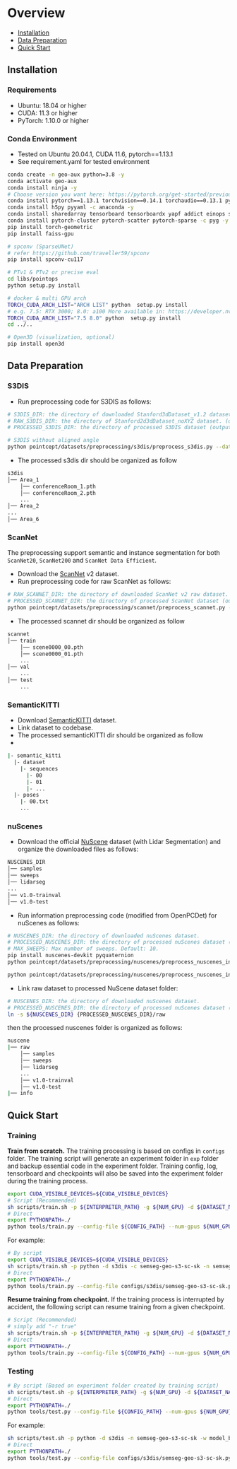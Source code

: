 # Overview
- [Installation](#installation)
- [Data Preparation](#data-preparation)
- [Quick Start](#quick-start)

## Installation

### Requirements
- Ubuntu: 18.04 or higher
- CUDA: 11.3 or higher
- PyTorch: 1.10.0 or higher

### Conda Environment
- Tested on Ubuntu 20.04.1, CUDA 11.6, pytorch==1.13.1
- See requirement.yaml for tested environment

```bash
conda create -n geo-aux python=3.8 -y
conda activate geo-aux
conda install ninja -y
# Choose version you want here: https://pytorch.org/get-started/previous-versions/
conda install pytorch==1.13.1 torchvision==0.14.1 torchaudio==0.13.1 pytorch-cuda=11.7 -c pytorch -c nvidia
conda install h5py pyyaml -c anaconda -y
conda install sharedarray tensorboard tensorboardx yapf addict einops scipy plyfile termcolor timm -c conda-forge -y
conda install pytorch-cluster pytorch-scatter pytorch-sparse -c pyg -y
pip install torch-geometric
pip install faiss-gpu

# spconv (SparseUNet)
# refer https://github.com/traveller59/spconv
pip install spconv-cu117

# PTv1 & PTv2 or precise eval
cd libs/pointops
python setup.py install

# docker & multi GPU arch
TORCH_CUDA_ARCH_LIST="ARCH LIST" python  setup.py install
# e.g. 7.5: RTX 3000; 8.0: a100 More available in: https://developer.nvidia.com/cuda-gpus
TORCH_CUDA_ARCH_LIST="7.5 8.0" python  setup.py install
cd ../..

# Open3D (visualization, optional)
pip install open3d
```

## Data Preparation

### S3DIS
- Run preprocessing code for S3DIS as follows:

```bash
# S3DIS_DIR: the directory of downloaded Stanford3dDataset_v1.2 dataset.
# RAW_S3DIS_DIR: the directory of Stanford2d3dDataset_noXYZ dataset. (optional, for parsing normal)
# PROCESSED_S3DIS_DIR: the directory of processed S3DIS dataset (output dir).

# S3DIS without aligned angle
python pointcept/datasets/preprocessing/s3dis/preprocess_s3dis.py --dataset_root ${S3DIS_DIR} --output_root ${PROCESSED_S3DIS_DIR}
```
- The processed s3dis dir should be organized as follow
```bash
s3dis
│── Area_1
    │── conferenceRoom_1.pth
    │── conferenceRoom_2.pth
    ...
│── Area_2
...
│── Area_6
```

### ScanNet

The preprocessing support semantic and instance segmentation for both `ScanNet20`, `ScanNet200` and `ScanNet Data Efficient`.

- Download the [ScanNet](http://www.scan-net.org/) v2 dataset.
- Run preprocessing code for raw ScanNet as follows:

```bash
# RAW_SCANNET_DIR: the directory of downloaded ScanNet v2 raw dataset.
# PROCESSED_SCANNET_DIR: the directory of processed ScanNet dataset (output dir).
python pointcept/datasets/preprocessing/scannet/preprocess_scannet.py --dataset_root ${RAW_SCANNET_DIR} --output_root ${PROCESSED_SCANNET_DIR}
```

- The processed scannet dir should be organized as follow
```bash
scannet
│── train
    │── scene0000_00.pth
    │── scene0000_01.pth
    ...
│── val
    ...
│── test
    ...
```


### SemanticKITTI
- Download [SemanticKITTI](http://www.semantic-kitti.org/dataset.html#download) dataset.
- Link dataset to codebase.
- The processed semanticKITTI dir should be organized as follow
- 
```bash
|- semantic_kitti
  |- dataset
    |- sequences
      |- 00
      |- 01
      |- ...
  |- poses
    |- 00.txt
    ...
```

### nuScenes
- Download the official [NuScene](https://www.nuscenes.org/nuscenes#download) dataset (with Lidar Segmentation) and organize the downloaded files as follows:
```bash
NUSCENES_DIR
│── samples
│── sweeps
│── lidarseg
...
│── v1.0-trainval 
│── v1.0-test
```
- Run information preprocessing code (modified from OpenPCDet) for nuScenes as follows:
```bash
# NUSCENES_DIR: the directory of downloaded nuScenes dataset.
# PROCESSED_NUSCENES_DIR: the directory of processed nuScenes dataset (output dir).
# MAX_SWEEPS: Max number of sweeps. Default: 10.
pip install nuscenes-devkit pyquaternion
python pointcept/datasets/preprocessing/nuscenes/preprocess_nuscenes_info.py --dataset_root ${NUSCENES_DIR} --output_root ${PROCESSED_NUSCENES_DIR} --max_sweeps ${MAX_SWEEPS} --with_camera

python pointcept/datasets/preprocessing/nuscenes/preprocess_nuscenes_info.py --dataset_root data/nuscenes --output_root data/preprocess_nuscenes --max_sweeps 10 --with_camera
```
- Link raw dataset to processed NuScene dataset folder:
```bash
# NUSCENES_DIR: the directory of downloaded nuScenes dataset.
# PROCESSED_NUSCENES_DIR: the directory of processed nuScenes dataset (output dir).
ln -s ${NUSCENES_DIR} {PROCESSED_NUSCENES_DIR}/raw
```
then the processed nuscenes folder is organized as follows:
```bash
nuscene
|── raw
    │── samples
    │── sweeps
    │── lidarseg
    ...
    │── v1.0-trainval
    │── v1.0-test
|── info
```

## Quick Start
### Training
**Train from scratch.** The training processing is based on configs in `configs` folder. 
The training script will generate an experiment folder in `exp` folder and backup essential code in the experiment folder.
Training config, log, tensorboard and checkpoints will also be saved into the experiment folder during the training process.
```bash
export CUDA_VISIBLE_DEVICES=${CUDA_VISIBLE_DEVICES}
# Script (Recommended)
sh scripts/train.sh -p ${INTERPRETER_PATH} -g ${NUM_GPU} -d ${DATASET_NAME} -c ${CONFIG_NAME} -n ${EXP_NAME}
# Direct
export PYTHONPATH=./
python tools/train.py --config-file ${CONFIG_PATH} --num-gpus ${NUM_GPU} --options save_path=${SAVE_PATH}
```

For example:
```bash
# By script
export CUDA_VISIBLE_DEVICES=${CUDA_VISIBLE_DEVICES}
sh scripts/train.sh -p python -d s3dis -c semseg-geo-s3-sc-sk -n semseg-geo-s3-sc-sk -g 4
# Direct
export PYTHONPATH=./
python tools/train.py --config-file configs/s3dis/semseg-geo-s3-sc-sk.py --num-gpus 4 --options save_path=exp/s3dis/semseg-geo-s3-sc-sk resume=True
```

**Resume training from checkpoint.** If the training process is interrupted by accident, the following script can resume training from a given checkpoint.
```bash
# Script (Recommended)
# simply add "-r true"
sh scripts/train.sh -p ${INTERPRETER_PATH} -g ${NUM_GPU} -d ${DATASET_NAME} -c ${CONFIG_NAME} -n ${EXP_NAME} -r true
# Direct
export PYTHONPATH=./
python tools/train.py --config-file ${CONFIG_PATH} --num-gpus ${NUM_GPU} --options save_path=${SAVE_PATH} resume=True weight=${CHECKPOINT_PATH}
```

### Testing

```bash
# By script (Based on experiment folder created by training script)
sh scripts/test.sh -p ${INTERPRETER_PATH} -g ${NUM_GPU} -d ${DATASET_NAME} -n ${EXP_NAME} -w ${CHECKPOINT_NAME}
# Direct
export PYTHONPATH=./
python tools/test.py --config-file ${CONFIG_PATH} --num-gpus ${NUM_GPU} --options save_path=${SAVE_PATH} weight=${CHECKPOINT_PATH}
```
For example:
```bash
sh scripts/test.sh -p python -d s3dis -n semseg-geo-s3-sc-sk -w model_best -g 1
# Direct
export PYTHONPATH=./
python tools/test.py --config-file configs/s3dis/semseg-geo-s3-sc-sk.py --options save_path=exp/s3dis/semseg-geo-s3-sc-sk weight=exp/s3dis/semseg-geo-s3-sc-sk/model/model_best.pth --num-gpus 1
```

